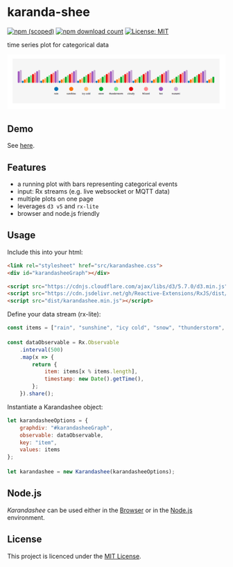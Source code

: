# karanda-shee
[![npm (scoped)](https://img.shields.io/npm/v/@maslick/karandashee.svg)](https://www.npmjs.com/package/@maslick/karandashee)
[![npm download count](https://img.shields.io/npm/dt/@maslick/karandashee.svg)](https://npmcharts.com/compare/@maslick/karandashee?minimal=true)
[![License: MIT](https://img.shields.io/badge/License-MIT-blue.svg)](https://opensource.org/licenses/MIT)

time series plot for categorical data

![screenshot](karandashee.png)

## Demo
See [here](https://maslick.github.io/karandashee/demo/).

## Features
* a running plot with bars representing categorical events
* input: Rx streams (e.g. live websocket or MQTT data)
* multiple plots on one page
* leverages ``d3 v5`` and ``rx-lite``
* browser and node.js friendly

## Usage
Include this into your html:

```html
<link rel="stylesheet" href="src/karandashee.css">
<div id="karandasheeGraph"></div>
```

```html
<script src="https://cdnjs.cloudflare.com/ajax/libs/d3/5.7.0/d3.min.js"></script>
<script src="https://cdn.jsdelivr.net/gh/Reactive-Extensions/RxJS/dist/rx.lite.min.js"></script>
<script src="dist/karandashee.min.js"></script>
```

Define your data stream (rx-lite):
```js
const items = ["rain", "sunshine", "icy cold", "snow", "thunderstorm", "cloudy", "blizard", "hot", "tsunami"];

const dataObservable = Rx.Observable
    .interval(500)
    .map(x => {
        return {
            item: items[x % items.length],
            timestamp: new Date().getTime(),
        };
    }).share();
```

Instantiate a Karandashee object:
```js
let karandasheeOptions = {
    graphdiv: "#karandasheeGraph",
    observable: dataObservable,
    key: "item",
    values: items
};

let karandashee = new Karandashee(karandasheeOptions);
```

## Node.js
*Karandashee* can be used either in the [Browser](https://github.com/maslick/karandashee/tree/master/demo) or in the [Node.js](https://github.com/maslick/karandashee/tree/master/example) environment.


## License

This project is licenced under the [MIT License](http://opensource.org/licenses/mit-license.html).
